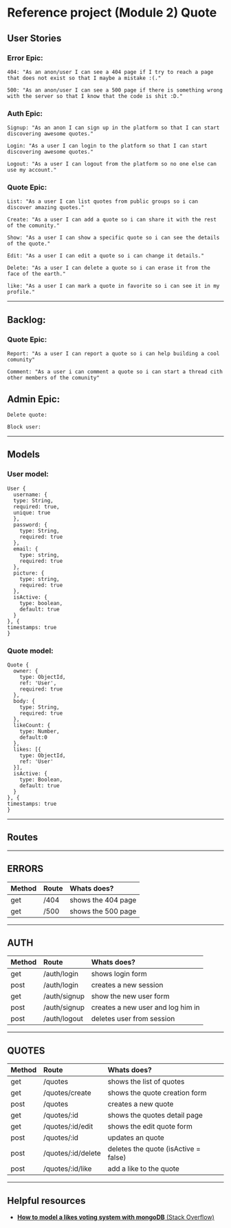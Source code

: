 # Reference project (Module 2) **Quote**

## User Stories

  ### Error Epic:
    404: "As an anon/user I can see a 404 page if I try to reach a page that does not exist so that I maybe a mistake :(."
    
    500: "As an anon/user I can see a 500 page if there is something wrong with the server so that I know that the code is shit :D."
  
  ### Auth Epic:
    Signup: "As an anon I can sign up in the platform so that I can start discovering awesome quotes."
    
    Login: "As a user I can login to the platform so that I can start discovering awesome quotes."
    
    Logout: "As a user I can logout from the platform so no one else can use my account."
  
  ### Quote Epic:
    List: "As a user I can list quotes from public groups so i can discover amazing quotes."

    Create: "As a user I can add a quote so i can share it with the rest of the comunity."

    Show: "As a user I can show a specific quote so i can see the details of the quote."

    Edit: "As a user I can edit a quote so i can change it details."

    Delete: "As a user I can delete a quote so i can erase it from the face of the earth."

    like: "As a user I can mark a quote in favorite so i can see it in my profile."

---
## Backlog:

  ### Quote Epic:
    Report: "As a user I can report a quote so i can help building a cool comunity"

    Comment: "As a user i can comment a quote so i can start a thread cith other members of the comunity"

  ## Admin Epic:
    Delete quote:

    Block user:    

---
## Models

  ### User model:

  ```
  User {
    username: {
    type: String,
    required: true,
    unique: true
    },
    password: {
      type: String,
      required: true
    },
    email: {
      type: string,
      required: true
    },
    picture: {
      type: string,
      required: true
    },
    isActive: {
      type: boolean,
      default: true
    }
  }, {
  timestamps: true
  }
  ```

  ### Quote model:

  ```
  Quote {
    owner: {
      type: ObjectId,
      ref: 'User',
      required: true
    },
    body: {
      type: String,
      required: true
    },
    likeCount: {
      type: Number,
      default:0
    },
    likes: [{
      type: ObjectId,
      ref: 'User'
    }],
    isActive: {
      type: Boolean,
      default: true
    }    
  }, {
  timestamps: true
  }
 ```

---
## Routes

---

## ERRORS
Method   | Route                       | Whats does?                              |
|:-------|:----------------------------|:-----------------------------------------|
|get     |/404                         | shows the 404 page                       |
|get     |/500                         | shows the 500 page                       |

---

## AUTH
Method   | Route                       | Whats does?                              |
|:-------|:----------------------------|:-----------------------------------------|
|get     |/auth/login                  | shows login form                         |
|post    |/auth/login                  | creates a new session                    |
|get     |/auth/signup                 | show the new user form                   |
|post    |/auth/signup                 | creates a new user and log him in        |
|post    |/auth/logout                 | deletes user from session                |

---

## QUOTES
Method   | Route                       | Whats does?                              |
|:-------|:----------------------------|:-----------------------------------------|
|get     |/quotes                      | shows the list of quotes                 |
|get     |/quotes/create               | shows the quote creation form            |
|post    |/quotes                      | creates a new quote                      |
|get     |/quotes/:id                  | shows the quotes detail page             |
|get     |/quotes/:id/edit             | shows the edit quote form                |
|post    |/quotes/:id                  | updates an quote                         |
|post    |/quotes/:id/delete           | deletes the quote (isActive = false)     |
|post    |/quotes/:id/like             | add a like to the quote                  |


---
## Helpful resources

- [**How to model a likes voting system with mongoDB** (Stack Overflow)](https://stackoverflow.com/questions/28006521/how-to-model-a-likes-voting-system-with-mongodb)
